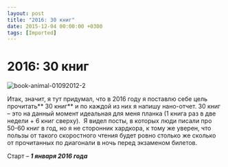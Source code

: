 ```yaml
---
layout: post
title: "2016: 30 книг"
date: 2015-12-04 00:00:00 +0300
tags: [Imported]
---
```

# 2016: 30 книг

![book-animal-01092012-2](https://vlaim.s3.amazonaws.com/uploads/2015/12/book-animal-01092012-2.jpg)

Итак, значит, я тут придумал, что в 2016 году я поставлю себе цель прочитать** 30 книг** и по каждой из них я напишу нано-отчет. 30 книг – это на данный момент идеальная для меня планка (1 книга раз в две недели + 6 книг сверху).  Я видел посты, в которых люди писали про 50-60 книг в год, но я не сторонник хардкора, к тому же уверен, что пользы от такого скоростного чтения будет ровно столько же сколько от прочитанных по диагонали в ночь перед экзаменом билетов.

Старт – **_1 января 2016 года_**